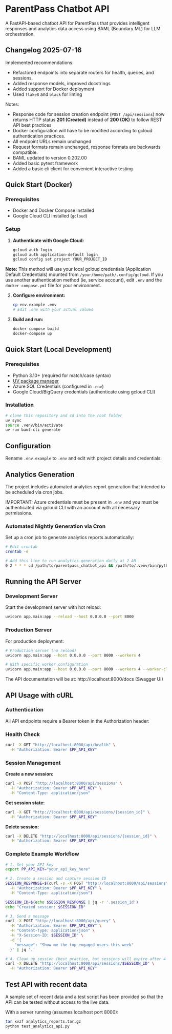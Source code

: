 # ParentPass Chatbot API

A FastAPI-based chatbot API for ParentPass that provides intelligent responses and analytics data access using BAML (Boundary ML) for LLM orchestration.

## Changelog 2025-07-16

Implemented recommendations:
- Refactored endpoints into separate routers for health, queries, and sessions.
- Added response models, improved docstrings
- Added support for Docker deployment
- Used `flake8` and `black` for linting

Notes:
- Response code for session creation endpoint (`POST /api/sessions`) now returns HTTP status **201 (Created)** instead of **200 (OK)** to follow REST API best practices
- Docker configuration will have to be modified according to gcloud authentication practices.
- All endpoint URLs remain unchanged
- Request formats remain unchanged, response formats are backwards compatible.
- BAML updated to version 0.202.00
- Added basic pytest framework
- Added a basic cli client for convenient interactive testing

## Quick Start (Docker)

### Prerequisites
- Docker and Docker Compose installed
- Google Cloud CLI installed (`gcloud`)

### Setup
1. **Authenticate with Google Cloud:**
   ```bash
   gcloud auth login
   gcloud auth application-default login
   gcloud config set project YOUR_PROJECT_ID
   ```

**Note:** This method will use your local gcloud credentials (Application Default Credentials) mounted from `/your/home/path/.config/gcloud`. If you use another authentication method (ie, service account), edit `.env` and the `docker-compose.yml` file for your environment.

2. **Configure environment:**
   ```bash
   cp env.example .env
   # Edit .env with your actual values
   ```

3. **Build and run:**
   ```bash
   docker-compose build
   docker-compose up
   ```



## Quick Start (Local Development)

### Prerequisites

- Python 3.10+ (required for match/case syntax)
- [UV package manager](https://docs.astral.sh/uv/)
- Azure SQL Credentials (configured in `.env`)
- Google Cloud/BigQuery credentials (authenticate using gcloud CLI)

### Installation

   ```bash
   # clone this repository and cd into the root folder
   uv sync
   source .venv/bin/activate
   uv run baml-cli generate
   ```

## Configuration

Rename `.env.example` to `.env` and edit with project details and credentials.

## Analytics Generation

The project includes automated analytics report generation that intended to be scheduled via cron jobs.

IMPORTANT: Azure credentials must be present in `.env` and you must be authenticated via gcloud CLI with an account with all necessary permissions.

### Automated Nightly Generation via Cron

Set up a cron job to generate analytics reports automatically:

```bash
# Edit crontab
crontab -e

# Add this line to run analytics generation daily at 2 AM
0 2 * * * cd /path/to/parentpass_chatbot_api && /path/to/.venv/bin/python generate_categorized_analytics.py >> /var/log/parentpass_analytics.log 2>&1
```

## Running the API Server

### Development Server

Start the development server with hot reload:

```bash
uvicorn app.main:app --reload --host 0.0.0.0 --port 8000
```

### Production Server

For production deployment:

```bash
# Production server (no reload)
uvicorn app.main:app --host 0.0.0.0 --port 8000 --workers 4

# With specific worker configuration
uvicorn app.main:app --host 0.0.0.0 --port 8000 --workers 4 --worker-class uvicorn.workers.UvicornWorker
```

The API documentation will be at: http://localhost:8000/docs (Swagger UI)

## API Usage with cURL

### Authentication

All API endpoints require a Bearer token in the Authorization header:

### Health Check

```bash
curl -X GET "http://localhost:8000/api/health" \
  -H "Authorization: Bearer $PP_API_KEY"
```

### Session Management

**Create a new session:**
```bash
curl -X POST "http://localhost:8000/api/sessions" \
  -H "Authorization: Bearer $PP_API_KEY" \
  -H "Content-Type: application/json"
```

**Get session state:**
```bash
curl -X GET "http://localhost:8000/api/sessions/{session_id}" \
  -H "Authorization: Bearer $PP_API_KEY"
```

**Delete session:**
```bash
curl -X DELETE "http://localhost:8000/api/sessions/{session_id}" \
  -H "Authorization: Bearer $PP_API_KEY"
```

### Complete Example Workflow

```bash
# 1. Set your API key
export PP_API_KEY="your_api_key_here"

# 2. Create a session and capture session ID
SESSION_RESPONSE=$(curl -s -X POST "http://localhost:8000/api/sessions" \
  -H "Authorization: Bearer $PP_API_KEY" \
  -H "Content-Type: application/json")

SESSION_ID=$(echo $SESSION_RESPONSE | jq -r '.session_id')
echo "Created session: $SESSION_ID"

# 3. Send a message
curl -X POST "http://localhost:8000/api/query" \
  -H "Authorization: Bearer $PP_API_KEY" \
  -H "Content-Type: application/json" \
  -H "X-Session-ID: $SESSION_ID" \
  -d '{
    "message": "Show me the top engaged users this week"
  }' | jq '.'

# 4. Clean up session (best practice, but sessions will expire after 4 hours)
curl -X DELETE "http://localhost:8000/api/sessions/$SESSION_ID" \
  -H "Authorization: Bearer $PP_API_KEY"
```

## Test API with recent data

A sample set of recent data and a test script has been provided so that the API can be tested without access to the live data.

With a server running (assumes localhost port 8000):

```bash
tar xvzf analytics_reports.tar.gz
python test_analytics_api.py
```
